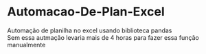 # Automacao-De-Plan-Excel
Automação de planilha no excel usando biblioteca pandas<br>Sem essa autmação levaria mais de 4 horas para fazer essa função manualmente 
